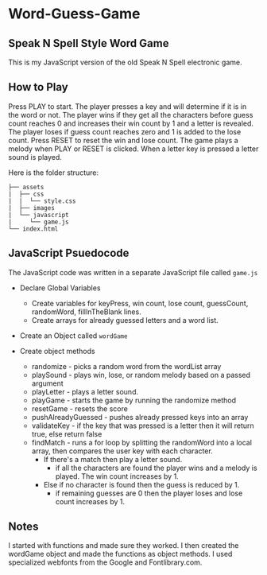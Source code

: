 # Word-Guess-Game

## Speak N Spell Style Word Game
This is my JavaScript version of the old Speak N Spell electronic game.

## How to Play
Press PLAY to start. The player presses a key and will determine if it is in the word or not. 
The player wins if they get all the characters before guess count reaches 0 and increases their win count by 1 and a letter is revealed. The player loses if guess count reaches zero and 1 is added to the lose count.
Press RESET to reset the win and lose count.
The game plays a melody when PLAY or RESET is clicked. When a letter key is pressed a letter sound is played.


Here is the folder structure:
```
├── assets
|  ├── css
|  |  └── style.css
|  ├── images
|  └── javascript
|     └── game.js
└── index.html
```


## JavaScript Psuedocode

The JavaScript code was written in a separate JavaScript file called `game.js` 

* Declare Global Variables
    * Create variables for keyPress, win count, lose count, guessCount, randomWord, fillInTheBlank lines.
    * Create arrays for already guessed letters and a word list.

* Create an Object called `wordGame`
* Create object methods
    * randomize - picks a random word from the wordList array
    * playSound - plays win, lose, or random melody based on a passed argument
    * playLetter - plays a letter sound.
    * playGame - starts the game by running the randomize method
    * resetGame - resets the score
    * pushAlreadyGuessed - pushes already pressed keys into an array
    * validateKey - if the key that was pressed is a letter then it will return true, else return false
    * findMatch - runs a for loop by splitting the randomWord into a local array, then compares the user key with each character. 
        * If there's a match then play a letter sound.
            * if all the characters are found the player wins and a melody is played. The win count increases by 1.
        * Else if no character is found then the guess is reduced by 1.
            * if remaining guesses are 0 then the player loses and lose count increases by 1.




## Notes
I started with functions and made sure they worked. I then created the wordGame object and made the functions as object methods. 
I used specialized webfonts from the Google and Fontlibrary.com.
